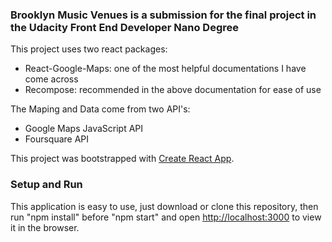 ### Brooklyn Music Venues is a submission for the final project in the Udacity Front End Developer Nano Degree

This project uses two react packages:
- React-Google-Maps: one of the most helpful documentations I have come across
- Recompose: recommended in the above documentation for ease of use

The Maping and Data come from two API's:
- Google Maps JavaScript API
- Foursquare API

This project was bootstrapped with [Create React App](https://github.com/facebook/create-react-app).


### Setup and Run

This application is easy to use, just download or clone this repository, then run "npm install" before "npm start" and open [http://localhost:3000](http://localhost:3000) to view it in the browser.
